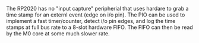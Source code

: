 The RP2020 has no "input capture" peripherial that uses hardare to grab a time stamp for
an externl event (edge on i/o pin). The PIO can be used to implement a fast timer/counter,
detect i/o pin edges, and log the time stamps at full bus rate to a 8-slot hardware FIFO. The FIFO
can then be read by the M0 core at some much slower rate.
